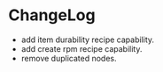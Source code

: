 # ChangeLog

* add item durability recipe capability.
* add create rpm recipe capability.
* remove duplicated nodes.

